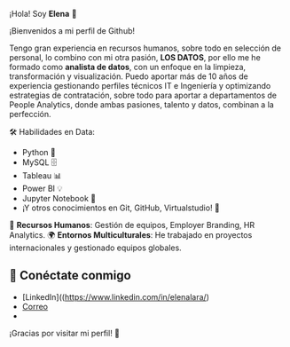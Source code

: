 ¡Hola! Soy **Elena** 👋

¡Bienvenidos a mi perfil de Github!

Tengo gran experiencia en recursos humanos, sobre todo en selección de personal, lo combino con mi otra pasión, **LOS DATOS**, por ello me he formado como **analista de datos**, con un enfoque en la limpieza, transformación y visualización. Puedo aportar más de 10 años de experiencia gestionando perfiles técnicos IT e Ingeniería y optimizando estrategias de contratación, sobre todo para aportar a departamentos de People Analytics, donde ambas pasiones, talento y datos, combinan a la perfección.

🛠️ Habilidades en Data: 
- Python 🐍
- MySQL 🗄️
- Tableau 📊
- Power BI 💡
 - Jupyter Notebook 📒
- ¡Y otros conocimientos en Git, GitHub, Virtualstudio! 🔧

💼 **Recursos Humanos**: Gestión de equipos, Employer Branding, HR Analytics.
🌍 **Entornos Multiculturales**: He trabajado en proyectos internacionales y gestionado equipos globales.

## 🔗 Conéctate conmigo

- [LinkedIn]((https://www.linkedin.com/in/elenalara/)
- [Correo](mailto:elena.lara.alguacil@gmail.com)
- 
¡Gracias por visitar mi perfil! 🚀

